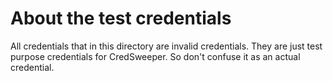 # About the test credentials

All credentials that in this directory are invalid credentials.
They are just test purpose credentials for CredSweeper.
So don't confuse it as an actual credential.
